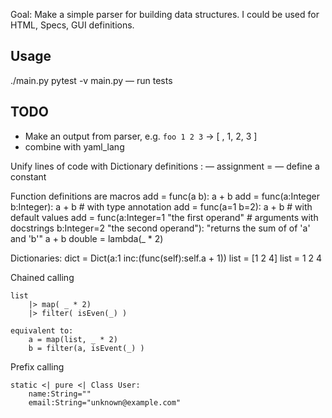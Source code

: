 Goal: Make a simple parser for building data structures. I could be used for
      HTML, Specs, GUI definitions.

Usage
-----
  ./main.py
  pytest -v main.py — run tests

TODO
----
- Make an output from parser, e.g.
  `foo 1 2 3` -> [ <foo>, 1, 2, 3 ]
- combine with yaml_lang


Unify lines of code with Dictionary definitions
  : — assignment
  = — define a constant

Function definitions are macros
  add = func(a b): a + b
  add = func(a:Integer b:Integer): a + b                # with type annotation
  add = func(a=1 b=2): a + b                            # with default values
  add = func(a:Integer=1 "the first operand"            # arguments with docstrings
             b:Integer=2 "the second operand"):
             "returns the sum of of 'a' and 'b'"
             a + b
  double = lambda(_ * 2)

Dictionaries:
    dict = Dict(a:1 inc:(func(self):self.a + 1))
    list = [1 2 4]
    list =
        1
        2
        4


Chained calling

    list
        |> map( _ * 2)
        |> filter( isEven(_) )

    equivalent to:
        a = map(list, _ * 2)
        b = filter(a, isEvent(_) )

Prefix calling

    static <| pure <| Class User:
        name:String=""
        email:String="unknown@example.com"
